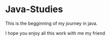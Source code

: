 # Java-Studies
This is the begginning of my journey in java.

I hope you enjoy all this work with me my friend
